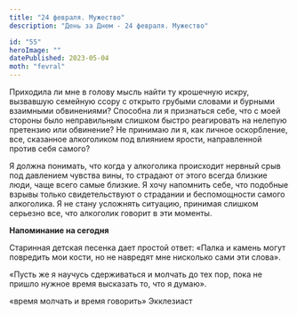 ```yaml
---
title: "24 февраля. Мужество"
description: "День за Днем - 24 февраля. Мужество"

id: "55"
heroImage: ""
datePublished: 2023-05-04
moth: "fevral"
---
```


Приходила ли мне в голову мысль найти ту крошечную искру, вызвавшую семейную
ссору с открыто грубыми словами и бурными взаимными обвинениями? Способна ли я
признаться себе, что с моей стороны было неправильным слишком быстро
реагировать на нелепую претензию или обвинение? Не принимаю ли я, как личное
оскорбление, все, сказанное алкоголиком под влиянием ярости, направленной
против себя самого?

Я должна понимать, что когда у алкоголика происходит нервный срыв под
давлением чувства вины, то страдают от этого всегда близкие люди, чаще всего
самые близкие. Я хочу напомнить себе, что подобные взрывы только
свидетельствуют о страдании и беспомощности самого алкоголика. Я не стану
усложнять ситуацию, принимая слишком серьезно все, что алкоголик говорит в эти
моменты.

**Напоминание на сегодня**

Старинная детская песенка дает простой ответ: «Палка и камень могут повредить
мои кости, но не навредят мне нисколько сами эти слова».

«Пусть же я научусь сдерживаться и молчать до тех пор, пока не пришло нужное
время высказать то, что я думаю».

«время молчать и время говорить» Экклезиаст
